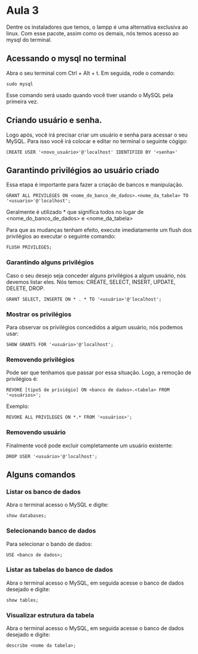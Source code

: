 # Aula 3

Dentre os instaladores que temos, o lampp é uma alternativa exclusiva ao linux. Com esse pacote, assim como os demais, nós temos acesso ao mysql do terminal.

## Acessando o mysql no terminal
Abra o seu terminal com Ctrl + Alt + t. Em seguida, rode o comando:
```
sudo mysql
```

Esse comando será usado quando você tiver usando o MySQL pela primeira vez.

## Criando usuário e senha.
Logo após, você irá precisar criar um usuário e senha para acessar o seu MySQL. Para isso você irá colocar e editar no terminal o seguinte cógigo:
```
CREATE USER '<novo_usuário>'@'localhost' IDENTIFIED BY '<senha>'
```

## Garantindo privilégios ao usuário criado
Essa etapa é importante para fazer a criação de bancos e manipulação.
```
GRANT ALL PRIVILEGES ON <nome_do_banco_de_dados>.<nome_da_tabela> TO '<usuario>'@'localhost';
```

Geralmente é utilizado * que significa todos no lugar de \<nome_do_banco_de_dados\> e \<nome_da_tabela\>

Para que as mudanças tenham efeito, execute imediatamente um flush dos privilégios ao executar o seguinte comando:
```
FLUSH PRIVILEGES;
```

### Garantindo alguns privilégios
Caso o seu desejo seja conceder alguns privilégios a algum usuário, nós devemos listar eles. Nós temos: CREATE, SELECT, INSERT, UPDATE, DELETE, DROP.
```
GRANT SELECT, INSERTE ON * . * TO '<usuário>'@'localhost';
```

### Mostrar os privilégios
Para observar os privilégios concedidos a algum usuário, nós podemos usar:
```
SHOW GRANTS FOR '<usuário>'@'localhost';
```

### Removendo privilégios
Pode ser que tenhamos que passar por essa situação. Logo, a remoção de privilégios é:
```
REVOKE [tipoS de priviégio] ON <banco de dados>.<tabela> FROM '<usuários>';
```

Exemplo:
```
REVOKE ALL PRIVILEGES ON *.* FROM '<usuários>';
```

### Removendo usuário
Finalmente você pode excluir completamente um usuário existente:
```
DROP USER '<usuário>'@'localhost';
```

## Alguns comandos
### Listar os banco de dados
Abra o terminal acesso o MySQL e digite:
```
show databases;
```

### Selecionando banco de dados
Para selecionar o bando de dados:
```
USE <banco de dados>;
```

### Listar as tabelas do banco de dados
Abra o terminal acesso o MySQL, em seguida acesse o banco de dados desejado e digite:
```
show tables;
```

### Visualizar estrutura da tabela

Abra o terminal acesso o MySQL, em seguida acesse o banco de dados desejado e digite:
```
describe <nome da tabela>;
```